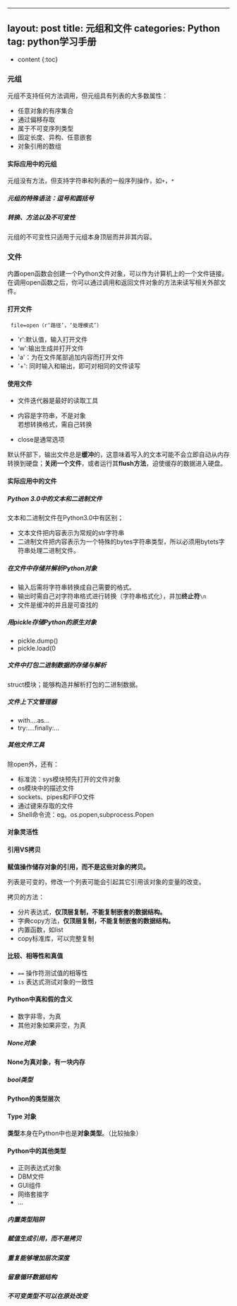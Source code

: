--------
layout: post
title: 元组和文件
categories: Python
tag: python学习手册
--------

* content
{:toc}


### 元组

元组不支持任何方法调用，但元组具有列表的大多数属性：

- 任意对象的有序集合
- 通过偏移存取
- 属于不可变序列类型
- 固定长度、异构、任意嵌套
- 对象引用的数组

#### 实际应用中的元组

元组没有方法，但支持字符串和列表的一般序列操作，如`+`，`*`

##### 元组的特殊语法：逗号和圆括号

##### 转换、方法以及不可变性

元组的不可变性只适用于元组本身顶层而并非其内容。

### 文件

内置open函数会创建一个Python文件对象，可以作为计算机上的一个文件链接。在调用open函数之后，你可以通过调用和返回文件对象的方法来读写相关外部文件。

#### 打开文件

` file=open（r‘路径’，‘处理模式’）` 
- 'r':默认值，输入打开文件
- ‘w':输出生成并打开文件
- 'a'：为在文件尾部追加内容而打开文件
- '+': 同时输入和输出，即可对相同的文件读写

#### 使用文件

- 文件迭代器是最好的读取工具
- 内容是字符串，不是对象  
若想转换格式，需自己转换

- close是通常选项

默认怀部下，输出文件总是**缓冲**的，这意味着写入的文本可能不会立即自动从内存转换到硬盘；**关闭一个文件**，或者运行其**flush方法**，迫使缓存的数据进入硬盘。

#### 实际应用中的文件

##### Python 3.0中的文本和二进制文件

文本和二进制文件在Python3.0中有区别；
- 文本文件把内容表示为常规的str字符串
- 二进制文件把内容表示为一个特殊的bytes字符串类型，所以必须用bytets字符串处理二进制文件。

##### 在文件中存储并解析Python对象

- 输入后需将字符串转换成自己需要的格式。
- 输出时需自己对字符串格式进行转换（字符串格式化），并加**终止符**`\n`
- 文件是缓冲的并且是可查找的

##### 用pickle存储Python的原生对象

- pickle.dump()
- pickle.load(0

##### 文件中打包二进制数据的存储与解析

struct模块；能够构造并解析打包的二进制数据。

##### 文件上下文管理器

- with....as...
- try:....finally:...

##### 其他文件工具

除open外，还有：

- 标准流：sys模块预先打开的文件对象
- os模块中的描述文件
- sockets、pipes和FIFO文件
- 通过键来存取的文件
- Shell命令流：eg。os.popen,subprocess.Popen

#### 对象灵活性

#### 引用VS拷贝

**赋值操作储存对象的引用，而不是这些对象的拷贝。**

列表是可变的，修改一个列表可能会引起其它引用该对象的变量的改变。

拷贝的方法：
- 分片表达式，**仅顶层复制，不能复制嵌套的数据结构。**
- 字典copy方法，**仅顶层复制，不能复制嵌套的数据结构。**
- 内置函数，如list
- copy标准库，可以完整复制

#### 比较、相等性和真值

- `==` 操作符测试值的相等性
- `is` 表达式测试对象的一致性

#### Python中真和假的含义

- 数字非零，为真
- 其他对象如果非空，为真

##### None对象

**None为真对象，有一块内存**

##### bool类型

#### Python的类型层次

#### Type 对象

**类型**本身在Python中也是**对象类型**。（比较抽象）

#### Python中的其他类型

- 正则表达式对象
- DBM文件
- GUI组件
- 网络套接字
- ...

##### 内置类型陷阱

##### 赋值生成引用，而不是拷贝

##### 重复能够增加层次深度

##### 留意循环数据结构

##### 不可变类型不可以在原处改变

